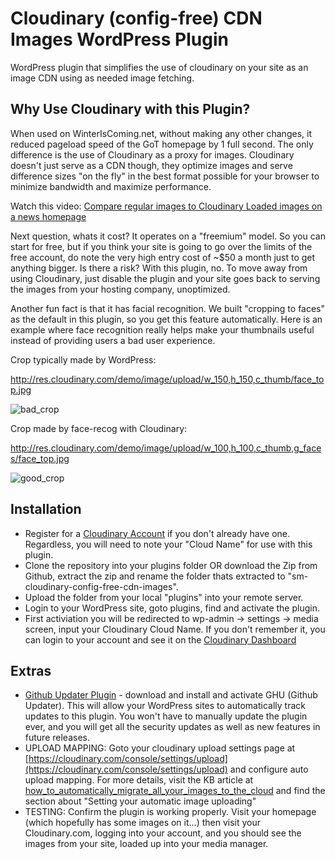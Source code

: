 # Cloudinary (config-free) CDN Images WordPress Plugin
WordPress plugin that simplifies the use of cloudinary on your site as an image CDN using as needed image fetching.

## Why Use Cloudinary with this Plugin?

When used on WinterIsComing.net, without making any other changes, it reduced pageload speed of the GoT homepage by 1 full second. The only difference is the use of Cloudinary as a proxy for images. Cloudinary doesn't just serve as a CDN though, they optimize images and serve difference sizes "on the fly" in the best format possible for your browser to minimize bandwidth and maximize performance. 

Watch this video: 
[Compare regular images to Cloudinary Loaded images on a news homepage](http://www.webpagetest.org/video/view.php?id=150623_02657f2d04fe9ca6f24ca7ca845fa7c1f034c6e9)

Next question, whats it cost? It operates on a "freemium" model. So you can start for free, but if you think your site is going to go over the limits of the free account, do note the very high entry cost of ~$50 a month just to get anything bigger. Is there a risk? With this plugin, no. To move away from using Cloudinary, just disable the plugin and your site goes back to serving the images from your hosting company, unoptimized.

Another fun fact is that it has facial recognition. We built "cropping to faces" as the default in this plugin, so you get this feature automatically. Here is an example where face recognition really helps make your thumbnails useful instead of providing users a bad user experience.

Crop typically made by WordPress:

http://res.cloudinary.com/demo/image/upload/w_150,h_150,c_thumb/face_top.jpg

![bad_crop](http://res.cloudinary.com/demo/image/upload/w_150,h_150,c_thumb/face_top.jpg)

Crop made by face-recog  with Cloudinary:

http://res.cloudinary.com/demo/image/upload/w_100,h_100,c_thumb,g_faces/face_top.jpg

![good_crop](http://res.cloudinary.com/demo/image/upload/w_100,h_100,c_thumb,g_faces/face_top.jpg)

## Installation
- Register for a [Cloudinary Account](http://cloudinary.com/invites/lpov9zyyucivvxsnalc5/zm41jatc7d1qufgtlnna) if you don't already have one. Regardless, you will need to note your "Cloud Name" for use with this plugin.
- Clone the repository into your plugins folder OR download the Zip from Github, extract the zip and rename the folder thats extracted to "sm-cloudinary-config-free-cdn-images".
- Upload the folder from your local "plugins" into your remote server.
- Login to your WordPress site, goto plugins, find and activate the plugin.
- First activiation you will be redirected to wp-admin -> settings -> media screen, input your Cloudinary Cloud Name. If you don't remember it, you can login to your account and see it on the [Cloudinary Dashboard](https://cloudinary.com/console)

## Extras
- [Github Updater Plugin](https://github.com/afragen/github-updater#github-updater) - download and install and activate GHU (Github Updater). This will allow your WordPress sites to automatically track updates to this plugin. You won't have to manually update the plugin ever, and you will get all the security updates as well as new features in future releases.
- UPLOAD MAPPING: Goto your cloudinary upload settings page at [https://cloudinary.com/console/settings/upload](https://cloudinary.com/console/settings/upload) and configure auto upload mapping. For more details, visit the KB article at [how_to_automatically_migrate_all_your_images_to_the_cloud](http://cloudinary.com/blog/how_to_automatically_migrate_all_your_images_to_the_cloud) and find the section about "Setting your automatic image uploading"
- TESTING: Confirm the plugin is working properly. Visit your homepage (which hopefully has some images on it...) then visit your Cloudinary.com, logging into your account, and you should see the images from your site, loaded up into your media manager.
